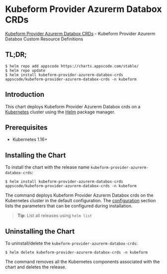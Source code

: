 # Kubeform Provider Azurerm Databox CRDs

[Kubeform Provider Azurerm Databox CRDs](https://github.com/kubeform) - Kubeform Provider Azurerm Databox Custom Resource Definitions

## TL;DR;

```console
$ helm repo add appscode https://charts.appscode.com/stable/
$ helm repo update
$ helm install kubeform-provider-azurerm-databox-crds appscode/kubeform-provider-azurerm-databox-crds -n kubeform
```

## Introduction

This chart deploys Kubeform Provider Azurerm Databox crds on a [Kubernetes](http://kubernetes.io) cluster using the [Helm](https://helm.sh) package manager.

## Prerequisites

- Kubernetes 1.16+

## Installing the Chart

To install the chart with the release name `kubeform-provider-azurerm-databox-crds`:

```console
$ helm install kubeform-provider-azurerm-databox-crds appscode/kubeform-provider-azurerm-databox-crds -n kubeform
```

The command deploys Kubeform Provider Azurerm Databox crds on the Kubernetes cluster in the default configuration. The [configuration](#configuration) section lists the parameters that can be configured during installation.

> **Tip**: List all releases using `helm list`

## Uninstalling the Chart

To uninstall/delete the `kubeform-provider-azurerm-databox-crds`:

```console
$ helm delete kubeform-provider-azurerm-databox-crds -n kubeform
```

The command removes all the Kubernetes components associated with the chart and deletes the release.


